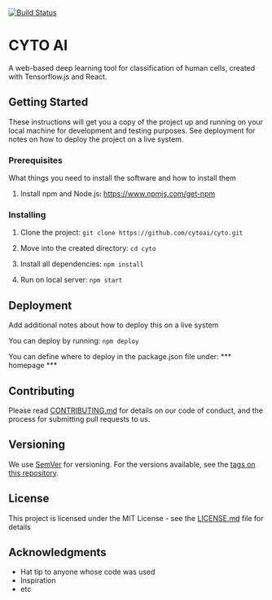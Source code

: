 [![Build Status](https://travis-ci.org/cytoai/cyto.svg?branch=master)](https://travis-ci.org/cytoai/cyto)

# CYTO AI

A web-based deep learning tool for classification of human cells, created with Tensorflow.js and React.

## Getting Started

These instructions will get you a copy of the project up and running on your local machine for development and testing purposes. See deployment for notes on how to deploy the project on a live system.

### Prerequisites

What things you need to install the software and how to install them

1. Install npm and Node.js: https://www.npmjs.com/get-npm


### Installing

1. Clone the project: ``` git clone https://github.com/cytoai/cyto.git ```

2. Move into the created directory: ``` cd cyto  ```

3. Install all dependencies: ``` npm install ```

4. Run on local server: ``` npm start ```


## Deployment

Add additional notes about how to deploy this on a live system

You can deploy by running: ``` npm deploy ```

You can define where to deploy in the package.json file under: *** homepage ***

## Contributing

Please read [CONTRIBUTING.md](https://github.com/cytoai/cyto/blob/master/contributing.md) for details on our code of conduct, and the process for submitting pull requests to us.

## Versioning

We use [SemVer](http://semver.org/) for versioning. For the versions available, see the [tags on this repository](https://github.com/your/project/tags). 

## License

This project is licensed under the MIT License - see the [LICENSE.md](LICENSE.md) file for details

## Acknowledgments

* Hat tip to anyone whose code was used
* Inspiration
* etc
